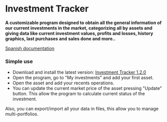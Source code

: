 # Investment Tracker
**A customizable program designed to obtain all the general information of our current investments in the market, categorizing all by assets and giving data like current investment values, profits and losses, history graphics, last purchases and sales done and more..**

[Spanish documentation](https://andez.dev/projects/investment-tracker)

### Simple use
- Download and install the latest version: [Investment Tracker 1.2.0](https://github.com/symphonic15/investment-tracker/releases/download/v1.2.0/InvestmentTrackerSetup1.2.0.rar)
- Open the program, go to "My investments" and add your first asset.
- Open the asset and add your recents operations.
- You can update the current market price of the asset pressing "Update" button. This allow the program to calculate current status of the investment.

Also, you can export/import all your data in files, this allow you to manage multi-portfolios.
